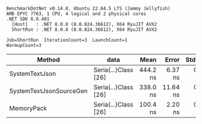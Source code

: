 ```

BenchmarkDotNet v0.14.0, Ubuntu 22.04.5 LTS (Jammy Jellyfish)
AMD EPYC 7763, 1 CPU, 4 logical and 2 physical cores
.NET SDK 8.0.401
  [Host]   : .NET 8.0.8 (8.0.824.36612), X64 RyuJIT AVX2
  ShortRun : .NET 8.0.8 (8.0.824.36612), X64 RyuJIT AVX2

Job=ShortRun  IterationCount=3  LaunchCount=1  
WarmupCount=3  

```
| Method                  | data                 | Mean     | Error    | StdDev  | Min      | Max      | Gen0   | Allocated |
|------------------------ |--------------------- |---------:|---------:|--------:|---------:|---------:|-------:|----------:|
| SystemTextJson          | Seria(...)Class [26] | 444.2 ns |  6.37 ns | 0.35 ns | 443.9 ns | 444.6 ns | 0.0038 |     328 B |
| SystemTextJsonSourceGen | Seria(...)Class [26] | 338.0 ns | 11.64 ns | 0.64 ns | 337.5 ns | 338.7 ns | 0.0043 |     368 B |
| MemoryPack              | Seria(...)Class [26] | 100.4 ns |  2.20 ns | 0.12 ns | 100.3 ns | 100.5 ns | 0.0014 |     128 B |
